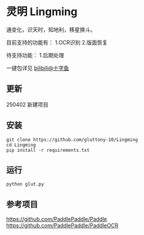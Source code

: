 # 灵明 Lingming
通变化，识天时，知地利，移星换斗。

目前支持的功能有：
1.OCR识别
2.版面恢复

待支持功能：
1.后期处理

一键包详见 [bilibili@十字鱼](https://space.bilibili.com/893892)
## 更新
250402 新建项目
## 安装
```
git clone https://github.com/gluttony-10/Lingming
cd Lingming
pip install -r requirements.txt
```
## 运行
```
python glut.py
```
## 参考项目
https://github.com/PaddlePaddle/Paddle
https://github.com/PaddlePaddle/PaddleOCR
